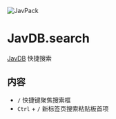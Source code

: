 ![JavPack](https://raw.githubusercontent.com/bolin-dev/JavPack/main/static/logo.png "logo")

# JavDB.search

[JavDB](https://javdb.com/) 快捷搜索

## 内容

- `/` 快捷键聚焦搜索框
- `Ctrl` + `/` 新标签页搜索粘贴板首项
